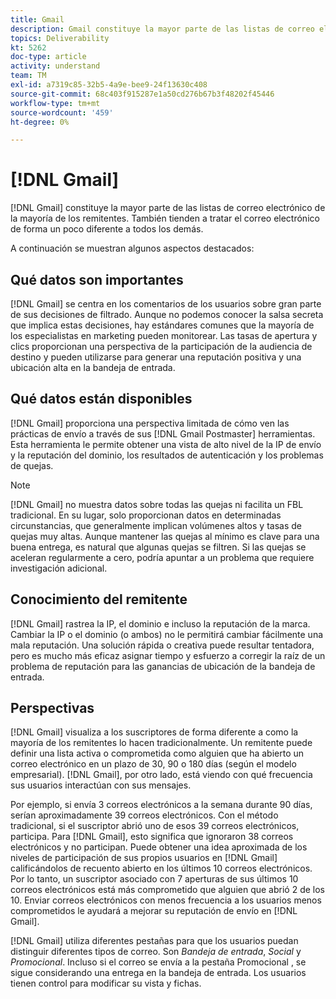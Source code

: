 ```yaml
---
title: Gmail
description: Gmail constituye la mayor parte de las listas de correo electrónico de la mayoría de los remitentes. También tienden a tratar el correo electrónico de forma un poco diferente a todos los demás.
topics: Deliverability
kt: 5262
doc-type: article
activity: understand
team: TM
exl-id: a7319c85-32b5-4a9e-bee9-24f13630c408
source-git-commit: 68c403f915287e1a50cd276b67b3f48202f45446
workflow-type: tm+mt
source-wordcount: '459'
ht-degree: 0%

---
```


# [!DNL Gmail]

[!DNL Gmail] constituye la mayor parte de las listas de correo electrónico de la mayoría de los remitentes. También tienden a tratar el correo electrónico de forma un poco diferente a todos los demás.

A continuación se muestran algunos aspectos destacados:

## Qué datos son importantes

[!DNL Gmail] se centra en los comentarios de los usuarios sobre gran parte de sus decisiones de filtrado. Aunque no podemos conocer la salsa secreta que implica estas decisiones, hay estándares comunes que la mayoría de los especialistas en marketing pueden monitorear. Las tasas de apertura y clics proporcionan una perspectiva de la participación de la audiencia de destino y pueden utilizarse para generar una reputación positiva y una ubicación alta en la bandeja de entrada.

## Qué datos están disponibles

[!DNL Gmail] proporciona una perspectiva limitada de cómo ven las prácticas de envío a través de sus  [!DNL Gmail Postmaster] herramientas. Esta herramienta le permite obtener una vista de alto nivel de la IP de envío y la reputación del dominio, los resultados de autenticación y los problemas de quejas.

>[!NOTE]
>
>[!DNL Gmail] no muestra datos sobre todas las quejas ni facilita un FBL tradicional. En su lugar, solo proporcionan datos en determinadas circunstancias, que generalmente implican volúmenes altos y tasas de quejas muy altas. Aunque mantener las quejas al mínimo es clave para una buena entrega, es natural que algunas quejas se filtren. Si las quejas se aceleran regularmente a cero, podría apuntar a un problema que requiere investigación adicional.

## Conocimiento del remitente

[!DNL Gmail] rastrea la IP, el dominio e incluso la reputación de la marca. Cambiar la IP o el dominio (o ambos) no le permitirá cambiar fácilmente una mala reputación. Una solución rápida o creativa puede resultar tentadora, pero es mucho más eficaz asignar tiempo y esfuerzo a corregir la raíz de un problema de reputación para las ganancias de ubicación de la bandeja de entrada.

## Perspectivas

[!DNL Gmail] visualiza a los suscriptores de forma diferente a como la mayoría de los remitentes lo hacen tradicionalmente. Un remitente puede definir una lista activa o comprometida como alguien que ha abierto un correo electrónico en un plazo de 30, 90 o 180 días (según el modelo empresarial). [!DNL Gmail], por otro lado, está viendo con qué frecuencia sus usuarios interactúan con sus mensajes.

Por ejemplo, si envía 3 correos electrónicos a la semana durante 90 días, serían aproximadamente 39 correos electrónicos. Con el método tradicional, si el suscriptor abrió uno de esos 39 correos electrónicos, participa. Para [!DNL Gmail], esto significa que ignoraron 38 correos electrónicos y no participan. Puede obtener una idea aproximada de los niveles de participación de sus propios usuarios en [!DNL Gmail] calificándolos de recuento abierto en los últimos 10 correos electrónicos. Por lo tanto, un suscriptor asociado con 7 aperturas de sus últimos 10 correos electrónicos está más comprometido que alguien que abrió 2 de los 10. Enviar correos electrónicos con menos frecuencia a los usuarios menos comprometidos le ayudará a mejorar su reputación de envío en [!DNL Gmail].

[!DNL Gmail] utiliza diferentes pestañas para que los usuarios puedan distinguir diferentes tipos de correo. Son *Bandeja de entrada*, *Social* y *Promocional*. Incluso si el correo se envía a la pestaña Promocional , se sigue considerando una entrega en la bandeja de entrada. Los usuarios tienen control para modificar su vista y fichas.
